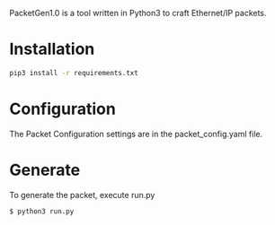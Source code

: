 PacketGen1.0 is a tool written in Python3 to craft Ethernet/IP packets.

# Installation
```bash
pip3 install -r requirements.txt
```
# Configuration
The Packet Configuration settings are in the packet_config.yaml file.

# Generate
To generate the packet, execute run.py
```bash
$ python3 run.py
```

